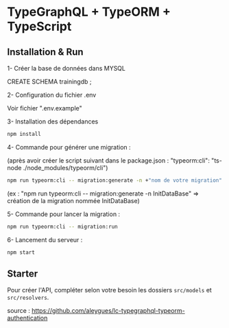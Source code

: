 # TypeGraphQL + TypeORM + TypeScript

## Installation & Run

1- Créer la base de données dans MYSQL

CREATE SCHEMA trainingdb ;

2- Configuration du fichier .env

Voir fichier ".env.example"

3- Installation des dépendances

```sh
npm install
```

4- Commande pour générer une migration :

(après avoir créer le script suivant dans le package.json : "typeorm:cli": "ts-node ./node_modules/typeorm/cli")

```sh
npm run typeorm:cli -- migration:generate -n +"nom de votre migration"
```

(ex : "npm run typeorm:cli -- migration:generate -n InitDataBase" => création de la migration nommée InitDataBase)

5- Commande pour lancer la migration :

```sh
npm run typeorm:cli -- migration:run
```

6- Lancement du serveur :

```sh
npm start
```

## Starter

Pour créer l'API, compléter selon votre besoin les dossiers `src/models` et `src/resolvers`.

source : <https://github.com/aleygues/lc-typegraphql-typeorm-authentication>
